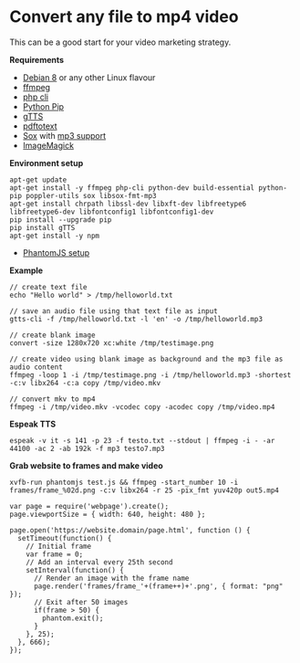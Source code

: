 # Convert any file to mp4 video

This can be a good start for your video marketing strategy.

**Requirements**

- [Debian 8](https://www.debian.org) or any other Linux flavour
- [ffmpeg](https://www.ffmpeg.org/)
- [php cli](http://php.net/manual/en/features.commandline.php)
- [Python Pip](https://pypi.python.org/pypi/pip)
- [gTTS](https://github.com/pndurette/gTTS)
- [pdftotext](https://linux.die.net/man/1/pdftotext)
- [Sox](http://sox.sourceforge.net/) with [mp3 support](https://superuser.com/questions/421153/how-to-add-a-mp3-handler-to-sox/421168)
- [ImageMagick](https://www.imagemagick.org/script/index.php)

**Environment setup**

```
apt-get update
apt-get install -y ffmpeg php-cli python-dev build-essential python-pip poppler-utils sox libsox-fmt-mp3
apt-get install chrpath libssl-dev libxft-dev libfreetype6 libfreetype6-dev libfontconfig1 libfontconfig1-dev
pip install --upgrade pip
pip install gTTS
apt-get install -y npm
```

- [PhantomJS setup](https://gist.github.com/julionc/7476620)

**Example**

```
// create text file
echo "Hello world" > /tmp/helloworld.txt

// save an audio file using that text file as input
gtts-cli -f /tmp/helloworld.txt -l 'en' -o /tmp/helloworld.mp3

// create blank image
convert -size 1280x720 xc:white /tmp/testimage.png

// create video using blank image as background and the mp3 file as audio content
ffmpeg -loop 1 -i /tmp/testimage.png -i /tmp/helloworld.mp3 -shortest -c:v libx264 -c:a copy /tmp/video.mkv

// convert mkv to mp4
ffmpeg -i /tmp/video.mkv -vcodec copy -acodec copy /tmp/video.mp4
```

**Espeak TTS**

`espeak -v it -s 141 -p 23 -f testo.txt --stdout | ffmpeg -i - -ar 44100 -ac 2 -ab 192k -f mp3 testo7.mp3`

**Grab website to frames and make video**

`xvfb-run phantomjs test.js && ffmpeg -start_number 10 -i frames/frame_%02d.png -c:v libx264 -r 25 -pix_fmt yuv420p out5.mp4`

```
var page = require('webpage').create();
page.viewportSize = { width: 640, height: 480 };

page.open('https://website.domain/page.html', function () {
  setTimeout(function() {
    // Initial frame
    var frame = 0;
    // Add an interval every 25th second
    setInterval(function() {
      // Render an image with the frame name
      page.render('frames/frame_'+(frame++)+'.png', { format: "png" });
      // Exit after 50 images
      if(frame > 50) {
        phantom.exit();
      }
    }, 25);
  }, 666);
});
```
